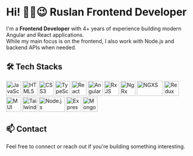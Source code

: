 # Hi! ✌🏼😉 Ruslan Frontend Developer

I'm a **Frontend Developer** with 4+ years of experience building modern Angular and React applications.  
While my main focus is on the frontend, I also work with Node.js and backend APIs when needed.


## 🛠️ Tech Stacks

<p align="left">
  <!-- JavaScript -->
  <img src="https://cdn.jsdelivr.net/gh/devicons/devicon/icons/javascript/javascript-original.svg" alt="JavaScript" width="40" height="40"/>
  
  <!-- HTML -->
  <img src="https://cdn.jsdelivr.net/gh/devicons/devicon/icons/html5/html5-original.svg" alt="HTML5" width="40" height="40"/>
  
  <!-- CSS -->
  <img src="https://cdn.jsdelivr.net/gh/devicons/devicon/icons/css3/css3-original.svg" alt="CSS3" width="40" height="40"/>
  
  <!-- TypeScript -->
  <img src="https://cdn.jsdelivr.net/gh/devicons/devicon/icons/typescript/typescript-original.svg" alt="TypeScript" width="40" height="40"/>
  
  <!-- React -->
  <img src="https://cdn.jsdelivr.net/gh/devicons/devicon/icons/react/react-original.svg" alt="React" width="40" height="40"/>
  
  <!-- Angular -->
  <img src="https://cdn.jsdelivr.net/gh/devicons/devicon/icons/angularjs/angularjs-original.svg" alt="Angular" width="40" height="40"/>
  
  <!-- RxJS -->
  <img src="https://cdn.jsdelivr.net/gh/devicons/devicon/icons/rxjs/rxjs-original.svg" alt="RxJS" width="40" height="40"/>
  
  <!-- NgRx -->
  <img src="https://ngrx.io/assets/images/badge.png" alt="NgRx" width="40" height="40"/>
  
  <!-- NGXS -->
  <img src="https://www.ngxs.io/~gitbook/image?url=https%3A%2F%2F1552117493-files.gitbook.io%2F%7E%2Ffiles%2Fv0%2Fb%2Fgitbook-x-prod.appspot.com%2Fo%2Fspaces%252F-L9CoGJCq3UCfKJ7RCUg%252Flogo%252Fa2XQbuZKmOPP07bavDhw%252Fngxs-logo_light_theme.png%3Falt%3Dmedia%26token%3D6e29c3ef-4dc1-41f0-9577-31e618ab23f0&width=260&dpr=2&quality=100&sign=1e72e7a0&sv=2" alt="NGXS" width="70" height="40"/>
  
  <!-- Redux -->
  <img src="https://cdn.jsdelivr.net/gh/devicons/devicon/icons/redux/redux-original.svg" alt="Redux" width="40" height="40"/>
  
  <!-- MUI -->
  <img src="https://mui.com/static/logo.png" alt="MUI" width="40" height="40"/>
  
  <!-- Tailwind CSS -->
  <img src="https://upload.wikimedia.org/wikipedia/commons/thumb/d/d5/Tailwind_CSS_Logo.svg/2560px-Tailwind_CSS_Logo.svg.png" alt="Tailwind CSS" width="40" height="40"/>
  
  <!-- Node.js -->
  <img src="https://upload.wikimedia.org/wikipedia/commons/thumb/d/d9/Node.js_logo.svg/1280px-Node.js_logo.svg.png" alt="Node.js" width="70" height="40"/>
  
  <!-- Express -->
  <img src="https://cdn.jsdelivr.net/gh/devicons/devicon/icons/express/express-original.svg" alt="Express" width="40" height="40"/>
  
  <!-- MongoDB -->
  <img src="https://cdn.jsdelivr.net/gh/devicons/devicon/icons/mongodb/mongodb-original.svg" alt="MongoDB" width="40" height="40"/>
</p>


## 📫 Contact

Feel free to connect or reach out if you're building something interesting.
